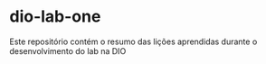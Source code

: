 # dio-lab-one
Este repositório contém o resumo das lições aprendidas durante o desenvolvimento do lab na DIO
